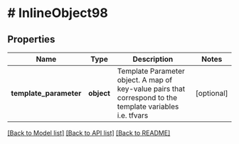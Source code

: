 # # InlineObject98

## Properties

Name | Type | Description | Notes
------------ | ------------- | ------------- | -------------
**template_parameter** | **object** | Template Parameter object. A map of key-value pairs that correspond to the template variables i.e. tfvars | [optional]

[[Back to Model list]](../../README.md#models) [[Back to API list]](../../README.md#endpoints) [[Back to README]](../../README.md)

